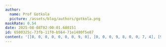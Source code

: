 ```yaml
---
author:
  name: Prof Gotkola
  picture: /assets/blog/authors/gotkola.png
maskRate: 0.54
date: 2025-08-08T02:00:01.680151
id: 6500325c-73fb-11f0-b564-71e1480f5e87
content: '[[0, 0, 0, 0, 0, 0, 0, 9, 0], [0, 0, 0, 9, 8, 0, 0, 7, 4], [9, 0, 0, 5, 0, 0, 0, 1, 0], [1, 0, 0, 0, 0, 7, 4, 5, 0], [0, 5, 0, 0, 0, 9, 3, 0, 7], [4, 0, 7, 6, 3, 0, 9, 0, 0], [2, 6, 0, 7, 5, 8, 0, 3, 0], [5, 0, 0, 0, 4, 1, 7, 0, 0], [0, 7, 1, 0, 9, 6, 8, 4, 5]]'
---
```

